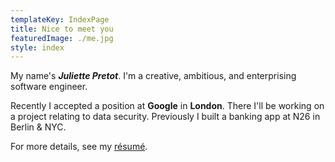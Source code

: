 ```yaml
---
templateKey: IndexPage
title: Nice to meet you
featuredImage: ./me.jpg
style: index
---
```


My name's **_Juliette Pretot_**. I'm a creative, ambitious, and enterprising software engineer.

Recently I accepted a position at **Google** in **London**. There I'll be working on a project relating to data security. Previously I built a banking app at N26 in Berlin & NYC.

<span class="secondary-text">

For more details, see my [ré­sumé](/about/cv).

</span>
